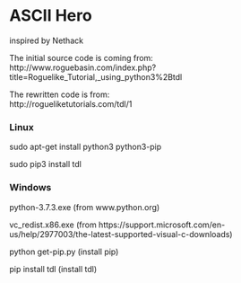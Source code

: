 <h1>ASCII Hero</h1>
inspired by Nethack
</p>
</p>
The initial source code is coming from:<br>
http://www.roguebasin.com/index.php?title=Roguelike_Tutorial,_using_python3%2Btdl
<p>
The rewritten code is from:<br>
http://rogueliketutorials.com/tdl/1
<br>
<p>
<p>
<h3>Linux</h3>
sudo apt-get install python3 python3-pip<p>
sudo pip3 install tdl<p>
<p>
<p>
<h3>Windows</h3>
python-3.7.3.exe (from www.python.org)<p>
vc_redist.x86.exe (from https://support.microsoft.com/en-us/help/2977003/the-latest-supported-visual-c-downloads)<p>
python get-pip.py (install pip)<p>
pip install tdl (install tdl)<p>

